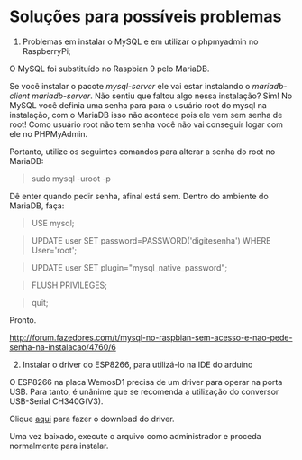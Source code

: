 # Soluções para possíveis problemas

1. Problemas em instalar o MySQL e em utilizar o phpmyadmin no RaspberryPi;

O MySQL foi substituído no Raspbian 9 pelo MariaDB.

Se você instalar o pacote *mysql-server* ele vai estar instalando o *mariadb-client mariadb-server*.
Não sentiu que faltou algo nessa instalação?
Sim! No MySQL você definia uma senha para para o usuário root do mysql na instalação, com o MariaDB isso não acontece pois ele vem sem senha de root!
Como usuário root não tem senha você não vai conseguir logar com ele no PHPMyAdmin.

Portanto, utilize os seguintes comandos para alterar a senha do root no MariaDB:

> sudo mysql -uroot -p

Dê enter quando pedir senha, afinal está sem. Dentro do ambiente do MariaDB, faça:

> USE mysql;

> UPDATE user SET password=PASSWORD('digitesenha') WHERE User='root';

> UPDATE user SET plugin="mysql_native_password";

> FLUSH PRIVILEGES;

>quit;

Pronto.

http://forum.fazedores.com/t/mysql-no-raspbian-sem-acesso-e-nao-pede-senha-na-instalacao/4760/6



2. Instalar o driver do ESP8266, para utilizá-lo na IDE do arduino

O ESP8266 na placa WemosD1 precisa de um driver para operar na porta USB. Para tanto, é unânime que se recomenda a utilização do conversor USB-Serial CH340G(V3).


Clique [aqui](https://wiki.wemos.cc/_media/file:ch341ser_win.zip) para fazer o download do driver.

Uma vez baixado, execute o arquivo como administrador e proceda normalmente para instalar. 
